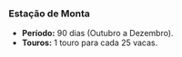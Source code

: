 ### Estação de Monta

- **Período:** 90 dias (Outubro a Dezembro).
- **Touros:** 1 touro para cada 25 vacas.
